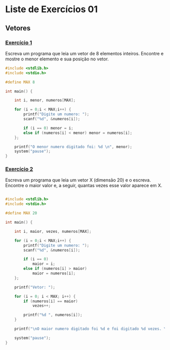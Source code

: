 # Liste de Exercícios 01

## Vetores

### [Exercício 1](exercicios/exercicio_01.c)
 Escreva um programa que leia um vetor de 8 elementos inteiros. Encontre e mostre o menor elemento e sua posição no vetor.

```c
#include <stdlib.h>
#include <stdio.h>

#define MAX 8

int main() {

	int i, menor, numeros[MAX];

	for (i = 0;i < MAX;i++) {
		printf("Digite um numero: ");
		scanf("%d", &numeros[i]);

		if (i == 0) menor = i;
		else if (numeros[i] < menor) menor = numeros[i];
	};

	printf("O menor numero digitado foi: %d \n", menor);
	system("pause");
}

```

### [Exercício 2](exercicios/exercicio_02.c)
 Escreva um programa que leia um vetor X (dimensão 20) e o escreva. Encontre o maior valor e, a seguir, quantas vezes esse valor aparece em X.

```c

#include <stdlib.h>
#include <stdio.h>

#define MAX 20

int main() {

	int i, maior, vezes, numeros[MAX];

	for (i = 0;i < MAX;i++) {
		printf("Digite um numero: ");
		scanf("%d", &numeros[i]);

		if (i == 0)
			maior = i;
		else if (numeros[i] > maior)
			maior = numeros[i];
	};

	printf("Vetor: ");

	for (i = 0; i < MAX; i++) {
		if (numeros[i] == maior)
			vezes++;

		printf("%d ", numeros[i]);
	}

	printf("\nO maior numero digitado foi %d e foi digitado %d vezes. \n", maior, vezes);

	system("pause");
}

```
